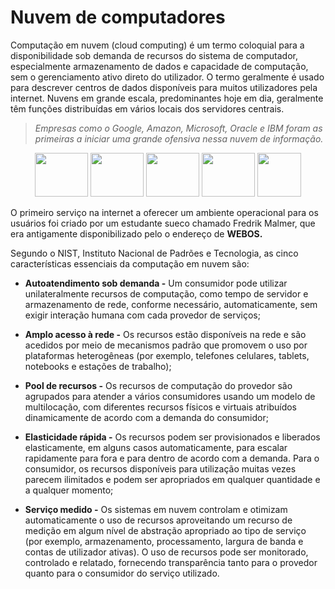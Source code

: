 
# Nuvem de computadores

Computação em nuvem (cloud computing) é um
termo coloquial para a disponibilidade sob
demanda de recursos do sistema de
computador, especialmente armazenamento de
dados e capacidade de computação, sem o
gerenciamento ativo direto do utilizador. O
termo geralmente é usado para descrever
centros de dados disponíveis para muitos
utilizadores pela internet. Nuvens em grande
escala, predominantes hoje em dia, geralmente
têm funções distribuídas em vários locais dos
servidores centrais.

<!-- Então o que é nuvem? Nuvem é um "sistema" que funciona fora da sua maquina atual alocado em servidores especificos que você tem acesso sem ter um grande uso da capacidade da sua maquina, geralmente é muito usada para guardar arquivos, pastas entre outros tipo de destinos. o armazenamento dos dados são feitos de modo que podem ser acessados de qualquer lugar do mundo, a qualquer hora. -->

>*Empresas como o Google, Amazon, Microsoft,
>Oracle e IBM foram as primeiras a iniciar uma
>grande ofensiva nessa nuvem de informação.*
<p align="center">
<img src="https://upload.wikimedia.org/wikipedia/commons/thumb/2/2f/Google_2015_logo.svg/2560px-Google_2015_logo.svg.png" width="85" height="70">
<img src="https://upload.wikimedia.org/wikipedia/commons/thumb/a/a9/Amazon_logo.svg/1200px-Amazon_logo.svg.png" width="85" height="70">
<img src="https://www.microsoft.com/pt-br/microsoft-365/blog/wp-content/uploads/sites/51/2022/06/cropped-microsoft_logo_element.png" width="85" height="70">
<img src="https://upload.wikimedia.org/wikipedia/commons/thumb/c/c3/Oracle_Logo.svg/2560px-Oracle_Logo.svg.png" width="85" height="70">
<img src="https://upload.wikimedia.org/wikipedia/commons/thumb/5/51/IBM_logo.svg/2560px-IBM_logo.svg.png" widht="85" height="70">
</p>

O primeiro serviço na internet a oferecer um
ambiente operacional para os usuários foi
criado por um estudante sueco chamado Fredrik Malmer, que era antigamente disponibilizado 
pelo o endereço de **WEBOS.**


Segundo o NIST, Instituto Nacional de Padrões e
Tecnologia, as cinco características essenciais
da computação em nuvem são:

- **Autoatendimento sob demanda -** Um consumidor pode utilizar unilateralmente
recursos de computação, como tempo de servidor e armazenamento de rede, conforme
necessário, automaticamente, sem exigir interação humana com cada provedor de 
serviços;
<!-- que é você poder ter controle total sem precisar está tendo um contato com um terceiro -->

- **Amplo acesso à rede -** Os recursos estão
disponíveis na rede e são acedidos por meio
de mecanismos padrão que promovem o
uso por plataformas heterogêneas (por
exemplo, telefones celulares, tablets,
notebooks e estações de trabalho);
<!-- o Amplo acesso à rede é nada mais do que conseguir acessar o sistema de qualquer meio de comunicação seja celular, tablets e entre outros -->

- **Pool de recursos -** Os recursos de
computação do provedor são agrupados
para atender a vários consumidores usando
um modelo de multilocação, com diferentes
recursos físicos e virtuais atribuídos
dinamicamente de acordo com a demanda
do consumidor;

- **Elasticidade rápida -** Os recursos podem
ser provisionados e liberados elasticamente,
em alguns casos automaticamente, para
escalar rapidamente para fora e para dentro
de acordo com a demanda. Para o
consumidor, os recursos disponíveis para
utilização muitas vezes parecem ilimitados e
podem ser apropriados em qualquer
quantidade e a qualquer momento;

- **Serviço medido -** Os sistemas em nuvem
controlam e otimizam automaticamente o
uso de recursos aproveitando um recurso
de medição em algum nível de abstração
apropriado ao tipo de serviço (por exemplo,
armazenamento, processamento, largura de
banda e contas de utilizador ativas). O uso
de recursos pode ser monitorado,
controlado e relatado, fornecendo
transparência tanto para o provedor quanto
para o consumidor do serviço utilizado.

<!--## Existem 3 modelos de implantação da nuvem:

- **Nuvem privada -** As nuvens privadas são aquelas construídas
exclusivamente para um único utilizador (uma
empresa, por exemplo). Diferentemente de um
data center privado virtual, a infraestrutura
utilizada pertence ao utilizador, e, portanto, ele
possui total controle sobre como as aplicações
são implementadas na nuvem. Uma nuvem
privada é, em geral, construída sobre um data
center privado.

- **Nuvem pública -** Uma nuvem é chamada de "nuvem pública"
quando os serviços são disponibilizados em
uma rede aberta para uso público.

- **Nuvem híbrida -** Nas nuvens híbridas temos uma composição
dos serviços disponibilizados por nuvens
públicas, privadas e de terceiros com
orquestração entre essas plataformas.-->
